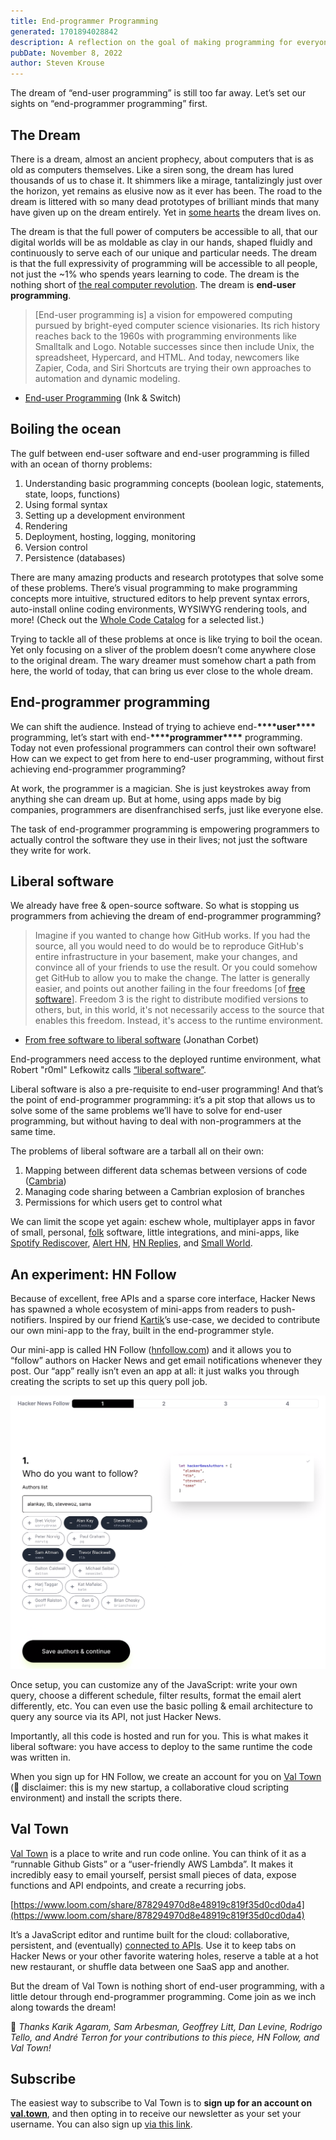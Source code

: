 ```yaml
---
title: End-programmer Programming
generated: 1701894028842
description: A reflection on the goal of making programming for everyone.
pubDate: November 8, 2022
author: Steven Krouse
---
```


The dream of “end-user programming” is still too far away. Let’s set our sights on “end-programmer programming” first.

## The Dream

There is a dream, almost an ancient prophecy, about computers that is as old as computers themselves. Like a siren song, the dream has lured thousands of us to chase it. It shimmers like a mirage, tantalizingly just over the horizon, yet remains as elusive now as it ever has been. The road to the dream is littered with so many dead prototypes of brilliant minds that many have given up on the dream entirely. Yet in [some hearts](http://futureofcoding.org) the dream lives on.

The dream is that the full power of computers be accessible to all, that our digital worlds will be as moldable as clay in our hands, shaped fluidly and continuously to serve each of our unique and particular needs. The dream is that the full expressivity of programming will be accessible to all people, not just the ~1% who spends years learning to code. The dream is the nothing short of [the real computer revolution](http://www.vpri.org/pdf/m2007007a_revolution.pdf). The dream is **end-user programming**.

> \[End-user programming is] a vision for empowered computing pursued by bright-eyed computer science visionaries. Its rich history reaches back to the 1960s with programming environments like Smalltalk and Logo. Notable successes since then include Unix, the spreadsheet, Hypercard, and HTML. And today, newcomers like Zapier, Coda, and Siri Shortcuts are trying their own approaches to automation and dynamic modeling.

- [End-user Programming](https://www.inkandswitch.com/end-user-programming/) (Ink & Switch)

>

## Boiling the ocean

The gulf between end-user software and end-user programming is filled with an ocean of thorny problems:

1. Understanding basic programming concepts (boolean logic, statements, state, loops, functions)
2. Using formal syntax
3. Setting up a development environment
4. Rendering
5. Deployment, hosting, logging, monitoring
6. Version control
7. Persistence (databases)

There are many amazing products and research prototypes that solve some of these problems. There’s visual programming to make programming concepts more intuitive, structured editors to help prevent syntax errors, auto-install online coding environments, WYSIWYG rendering tools, and more! (Check out the [Whole Code Catalog](https://futureofcoding.org/catalog/) for a selected list.)

Trying to tackle all of these problems at once is like trying to boil the ocean. Yet only focusing on a sliver of the problem doesn’t come anywhere close to the original dream. The wary dreamer must somehow chart a path from here, the world of today, that can bring us ever close to the whole dream.

## End-programmer programming

We can shift the audience. Instead of trying to achieve end-**\*\*\*\***user**\*\*\*\*** programming, let’s start with end-********\*\*\*\*********programmer********\*\*\*\********* programming. Today not even professional programmers can control their own software! How can we expect to get from here to end-user programming, without first achieving end-programmer programming?

At work, the programmer is a magician. She is just keystrokes away from anything she can dream up. But at home, using apps made by big companies, programmers are disenfranchised serfs, just like everyone else.

The task of end-programmer programming is empowering programmers to actually control the software they use in their lives; not just the software they write for work.

## Liberal software

We already have free & open-source software. So what is stopping us programmers from achieving the dream of end-programmer programming?

> Imagine if you wanted to change how GitHub works. If you had the source, all you would need to do would be to reproduce GitHub's entire infrastructure in your basement, make your changes, and convince all of your friends to use the result. Or you could somehow get GitHub to allow you to make the change. The latter is generally easier, and points out another failing in the four freedoms \[of [free software](https://www.gnu.org/philosophy/free-sw.en.html)]. Freedom 3 is the right to distribute modified versions to others, but, in this world, it's not necessarily access to the source that enables this freedom. Instead, it's access to the runtime environment.

- [From free software to liberal software](https://lwn.net/Articles/712376/) (Jonathan Corbet)

>

End-programmers need access to the deployed runtime environment, what Robert "r0ml" Lefkowitz calls [“liberal software”](https://lwn.net/Articles/712376/).

Liberal software is also a pre-requisite to end-user programming! And that’s the point of end-programmer programming: it’s a pit stop that allows us to solve some of the same problems we’ll have to solve for end-user programming, but without having to deal with non-programmers at the same time.

The problems of liberal software are a tarball all on their own:

1. Mapping between different data schemas between versions of code ([Cambria](https://www.inkandswitch.com/cambria/))
2. Managing code sharing between a Cambrian explosion of branches
3. Permissions for which users get to control what

We can limit the scope yet again: eschew whole, multiplayer apps in favor of small, personal, [folk](https://maggieappleton.com/folk-interfaces) software, little integrations, and mini-apps, like [Spotify Rediscover](https://rile.yt/rediscover), [Alert HN](https://alerthn.com/), [HN Replies](https://hnreplies.com/), and [Small World](https://smallworld.kiwi/).

## An experiment: HN Follow

Because of excellent, free APIs and a sparse core interface, Hacker News has spawned a whole ecosystem of mini-apps from readers to push-notifiers. Inspired by our friend [Kartik](http://akkartik.name/)’s use-case, we decided to contribute our own mini-app to the fray, built in the end-programmer style.

Our mini-app is called HN Follow ([hnfollow.com](http://hnfollow.com)) and it allows you to “follow” authors on Hacker News and get email notifications whenever they post. Our “app” really isn’t even an app at all: it just walks you through creating the scripts to set up this query poll job.

![Screen Shot 2022-11-08 at 2.23.32 PM.png](./end-programmer-programming/screen_shot_2022-11-08_at_22332_pm.png)

Once setup, you can customize any of the JavaScript: write your own query, choose a different schedule, filter results, format the email alert differently, etc. You can even use the basic polling & email architecture to query any source via its API, not just Hacker News.

Importantly, all this code is hosted and run for you. This is what makes it liberal software: you have access to deploy to the same runtime the code was written in.

When you sign up for HN Follow, we create an account for you on [Val Town](https://val.town) (👋 disclaimer: this is my new startup, a collaborative cloud scripting environment) and install the scripts there.

## Val Town

[Val Town](https://val.town) is a place to write and run code online. You can think of it as a “runnable Github Gists” or a “user-friendly AWS Lambda”. It makes it incredibly easy to email yourself, persist small pieces of data, expose functions and API endpoints, and create a recurring jobs.

[https://www.loom.com/share/878294970d8e48919c819f35d0cd0da4](https://www.loom.com/share/878294970d8e48919c819f35d0cd0da4)

It’s a JavaScript editor and runtime built for the cloud: collaborative, persistent, and (eventually) [connected to APIs](https://twitter.com/stevekrouse/status/1557746449600991232). Use it to keep tabs on Hacker News or your other favorite watering holes, reserve a table at a hot new restaurant, or shuffle data between one SaaS app and another.

But the dream of Val Town is nothing short of end-user programming, with a little detour through end-programmer programming. Come join as we inch along towards the dream!

🙏 *Thanks Karik Agaram, Sam Arbesman, Geoffrey Litt, Dan Levine, Rodrigo Tello, and André Terron for your contributions to this piece, HN Follow, and Val Town!*

## Subscribe

The easiest way to subscribe to Val Town is to **sign up for an account on [val.town](http://val.town)**, and then opting in to receive our newsletter as your set your username. You can also sign up [via this link](https://cdn.forms-content.sg-form.com/6c6893f3-38e6-11ed-b573-a6c391c68d4b).
